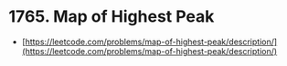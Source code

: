 # 1765. Map of Highest Peak

- [https://leetcode.com/problems/map-of-highest-peak/description/](https://leetcode.com/problems/map-of-highest-peak/description/)
